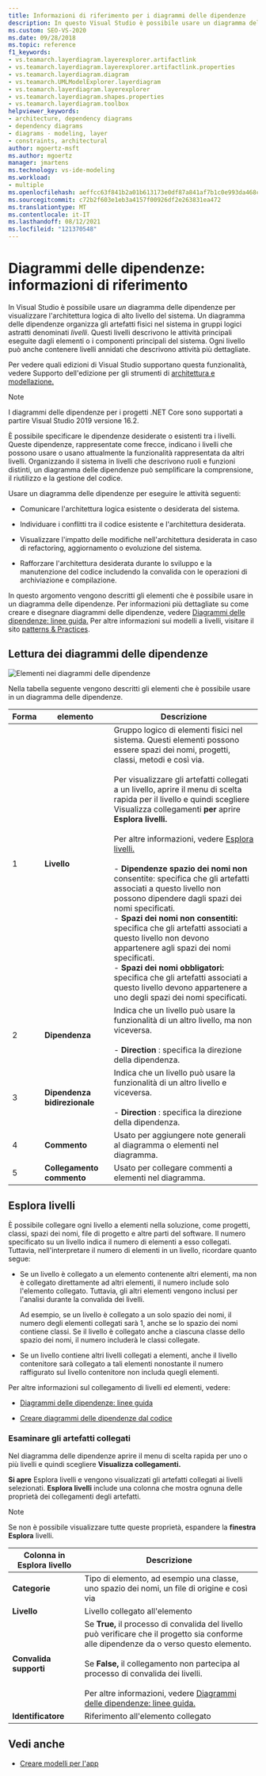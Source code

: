 ```yaml
---
title: Informazioni di riferimento per i diagrammi delle dipendenze
description: In questo Visual Studio è possibile usare un diagramma delle dipendenze per visualizzare l'architettura logica di alto livello del sistema.
ms.custom: SEO-VS-2020
ms.date: 09/28/2018
ms.topic: reference
f1_keywords:
- vs.teamarch.layerdiagram.layerexplorer.artifactlink
- vs.teamarch.layerdiagram.layerexplorer.artifactlink.properties
- vs.teamarch.layerdiagram.diagram
- vs.teamarch.UMLModelExplorer.layerdiagram
- vs.teamarch.layerdiagram.layerexplorer
- vs.teamarch.layerdiagram.shapes.properties
- vs.teamarch.layerdiagram.toolbox
helpviewer_keywords:
- architecture, dependency diagrams
- dependency diagrams
- diagrams - modeling, layer
- constraints, architectural
author: mgoertz-msft
ms.author: mgoertz
manager: jmartens
ms.technology: vs-ide-modeling
ms.workload:
- multiple
ms.openlocfilehash: aeffcc63f841b2a01b613173e0df87a841af7b1c0e993da468c157af0b24b686
ms.sourcegitcommit: c72b2f603e1eb3a4157f00926df2e263831ea472
ms.translationtype: MT
ms.contentlocale: it-IT
ms.lasthandoff: 08/12/2021
ms.locfileid: "121370548"
---
```

# <a name="dependency-diagrams-reference"></a>Diagrammi delle dipendenze: informazioni di riferimento

In Visual Studio è possibile usare *un* diagramma delle dipendenze per visualizzare l'architettura logica di alto livello del sistema. Un diagramma delle dipendenze organizza gli artefatti fisici nel sistema in gruppi logici astratti denominati *livelli*. Questi livelli descrivono le attività principali eseguite dagli elementi o i componenti principali del sistema. Ogni livello può anche contenere livelli annidati che descrivono attività più dettagliate.

Per vedere quali edizioni di Visual Studio supportano questa funzionalità, vedere Supporto dell'edizione per gli strumenti di [architettura e modellazione.](../modeling/analyze-and-model-your-architecture.md#VersionSupport)

> [!NOTE]
> I diagrammi delle dipendenze per i progetti .NET Core sono supportati a partire Visual Studio 2019 versione 16.2.

È possibile specificare le dipendenze desiderate o esistenti tra i livelli. Queste dipendenze, rappresentate come frecce, indicano i livelli che possono usare o usano attualmente la funzionalità rappresentata da altri livelli. Organizzando il sistema in livelli che descrivono ruoli e funzioni distinti, un diagramma delle dipendenze può semplificare la comprensione, il riutilizzo e la gestione del codice.

Usare un diagramma delle dipendenze per eseguire le attività seguenti:

- Comunicare l'architettura logica esistente o desiderata del sistema.

- Individuare i conflitti tra il codice esistente e l'architettura desiderata.

- Visualizzare l'impatto delle modifiche nell'architettura desiderata in caso di refactoring, aggiornamento o evoluzione del sistema.

- Rafforzare l'architettura desiderata durante lo sviluppo e la manutenzione del codice includendo la convalida con le operazioni di archiviazione e compilazione.

In questo argomento vengono descritti gli elementi che è possibile usare in un diagramma delle dipendenze. Per informazioni più dettagliate su come creare e disegnare diagrammi delle dipendenze, vedere [Diagrammi delle dipendenze: linee guida.](../modeling/layer-diagrams-guidelines.md) Per altre informazioni sui modelli a livelli, visitare il sito [patterns & Practices](https://archive.codeplex.com/?p=apparch).

## <a name="reading-dependency-diagrams"></a>Lettura dei diagrammi delle dipendenze

![Elementi nei diagrammi delle dipendenze](../modeling/media/uml_layerrefreading.png)

Nella tabella seguente vengono descritti gli elementi che è possibile usare in un diagramma delle dipendenze.

|**Forma**|**elemento**|**Descrizione**|
|-|-|-|
|1|**Livello**|Gruppo logico di elementi fisici nel sistema. Questi elementi possono essere spazi dei nomi, progetti, classi, metodi e così via.<br /><br /> Per visualizzare gli artefatti collegati a un livello, aprire il menu di scelta rapida per il livello e quindi scegliere Visualizza collegamenti **per** aprire **Esplora livelli.**<br /><br /> Per altre informazioni, vedere [Esplora livelli.](#Explorer)<br /><br /> -   **Dipendenze spazio dei nomi non** consentite: specifica che gli artefatti associati a questo livello non possono dipendere dagli spazi dei nomi specificati.<br />-   **Spazi dei nomi non consentiti:** specifica che gli artefatti associati a questo livello non devono appartenere agli spazi dei nomi specificati.<br />-   **Spazi dei nomi obbligatori:** specifica che gli artefatti associati a questo livello devono appartenere a uno degli spazi dei nomi specificati.|
|2|**Dipendenza**|Indica che un livello può usare la funzionalità di un altro livello, ma non viceversa.<br /><br /> -   **Direction** : specifica la direzione della dipendenza.|
|3|**Dipendenza bidirezionale**|Indica che un livello può usare la funzionalità di un altro livello e viceversa.<br /><br /> -   **Direction** : specifica la direzione della dipendenza.|
|4|**Commento**|Usato per aggiungere note generali al diagramma o elementi nel diagramma.|
|5|**Collegamento commento**|Usato per collegare commenti a elementi nel diagramma.|

## <a name="layer-explorer"></a><a name="Explorer"></a> Esplora livelli

È possibile collegare ogni livello a elementi nella soluzione, come progetti, classi, spazi dei nomi, file di progetto e altre parti del software. Il numero specificato su un livello indica il numero di elementi a esso collegati. Tuttavia, nell'interpretare il numero di elementi in un livello, ricordare quanto segue:

- Se un livello è collegato a un elemento contenente altri elementi, ma non è collegato direttamente ad altri elementi, il numero include solo l'elemento collegato. Tuttavia, gli altri elementi vengono inclusi per l'analisi durante la convalida dei livelli.

     Ad esempio, se un livello è collegato a un solo spazio dei nomi, il numero degli elementi collegati sarà 1, anche se lo spazio dei nomi contiene classi. Se il livello è collegato anche a ciascuna classe dello spazio dei nomi, il numero includerà le classi collegate.

- Se un livello contiene altri livelli collegati a elementi, anche il livello contenitore sarà collegato a tali elementi nonostante il numero raffigurato sul livello contenitore non includa quegli elementi.

Per altre informazioni sul collegamento di livelli ed elementi, vedere:

- [Diagrammi delle dipendenze: linee guida](../modeling/layer-diagrams-guidelines.md)

- [Creare diagrammi delle dipendenze dal codice](../modeling/create-layer-diagrams-from-your-code.md)

### <a name="examine-the-linked-artifacts"></a>Esaminare gli artefatti collegati

Nel diagramma delle dipendenze aprire il menu di scelta rapida per uno o più livelli e quindi scegliere **Visualizza collegamenti.**

**Si apre** Esplora livelli e vengono visualizzati gli artefatti collegati ai livelli selezionati. **Esplora livelli** include una colonna che mostra ognuna delle proprietà dei collegamenti degli artefatti.

> [!NOTE]
> Se non è possibile visualizzare tutte queste proprietà, espandere la **finestra Esplora** livelli.

|**Colonna in Esplora livello**|**Descrizione**|
|-|-|
|**Categorie**|Tipo di elemento, ad esempio una classe, uno spazio dei nomi, un file di origine e così via|
|**Livello**|Livello collegato all'elemento|
|**Convalida supporti**|Se **True,** il processo di convalida del livello può verificare che il progetto sia conforme alle dipendenze da o verso questo elemento.<br /><br /> Se **False,** il collegamento non partecipa al processo di convalida dei livelli.<br /><br /> Per altre informazioni, vedere [Diagrammi delle dipendenze: linee guida.](../modeling/layer-diagrams-guidelines.md)|
|**Identificatore**|Riferimento all'elemento collegato|

## <a name="see-also"></a>Vedi anche

- [Creare modelli per l'app](../modeling/create-models-for-your-app.md)
